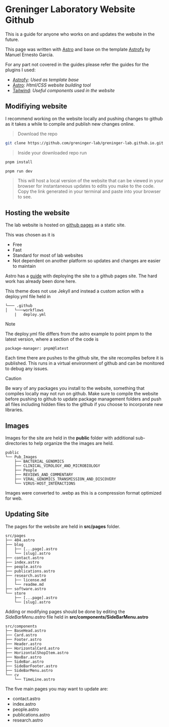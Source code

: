# Greninger Laboratory Website Github
This is a guide for anyone who works on and updates the website in the future.

This page was written with [Astro](https://astro.build/) and base on the template [Astrofy](https://github.com/manuelernestog/astrofy) by Manuel Ernesto Garcia.

For any part not covered in the guides please refer the guides for the plugins I used:
* [Astrofy](https://github.com/manuelernestog/astrofy): _Used as template base_
* [Astro](https://astro.build/): _Html/CSS website building tool_ 
* [Tailwind](https://tailwindui.com/): _Useful components used in the website_

## Modifiying website
I recommend working on the website locally and pushing changes to github as it takes a while to compile and publish new changes online.

>Download the repo 

``` Bash
git clone https://github.com/greninger-lab/greninger-lab.github.io.git
```

>Inside your downloaded repo run

```bash
pnpm install
```

```bash
pnpm run dev
```
>This will host a local version of the website that can be viewed in your browser for instantaneous updates to edits you make to the code. Copy the link generated in your terminal and paste into your browser to see.

## Hosting the website
The lab website is hosted on [github pages](https://pages.github.com/) as a static site. 

This was chosen as it is 
* Free
* Fast
* Standard for most of lab websites
* Not dependent on another platform so updates and changes are easier to maintain

Astro has a [guide](https://docs.astro.build/en/guides/deploy/github/) with deploying the site to a github pages site. The hard work has already been done here.

This theme does not use Jekyll and instead a custom action with a deploy.yml file held in 

```
└─── .github
│   └───workflows
	|   deploy.yml
```

> [!Note]
> The deploy.yml file differs from the astro example to point pnpm to the latest version, where a section of the code is 

```
package-manager: pnpm@latest
```

Each time there are pushes to the github site, the site recompiles before it is published. This runs in a virtual environment of github and can be monitored to debug any issues.

> [!CAUTION]
> Be wary of any packages you install to the website, something that compiles locally may not run on github. Make sure to compile the website before pushing to github to update package management folders and push all files including hidden files to the github if you choose to incorporate new libraries.

## Images

Images for the site are held in the **public** folder with additional sub-directories to help organize the the images are held.
```
public
└── Pub_Images
    ├── BACTERIAL_GENOMICS
    ├── CLINICAL_VIROLOGY_AND_MICROBIOLOGY
    ├── People
    ├── REVIEWS_AND_COMMENTARY
    ├── VIRAL_GENOMICS_TRANSMISSION_AND_DISCOVERY
    └── VIRUS-HOST_INTERACTIONS
```
Images were converted to .webp as this is a compression format optimized for web.

## Updating Site

The pages for the website are held in **src/pages** folder.
```
src/pages
├── 404.astro
├── blog
│   ├── [...page].astro
│   └── [slug].astro
├── contact.astro 
├── index.astro
├── people.astro
├── publications.astro
├── research.astro
│   ├── license.md
│   └── readme.md
├── software.astro
└── store
    ├── [...page].astro
    └── [slug].astro
```

Adding or modifying pages should be done by editing the _SideBarMenu.astro_ file held in **src/components/SideBarMenu.astro**
```
src/components
├── BaseHead.astro
├── Card.astro
├── Footer.astro
├── Header.astro
├── HorizontalCard.astro
├── HorizontalShopItem.astro
├── NavBar.astro
├── SideBar.astro
├── SideBarFooter.astro
├── SideBarMenu.astro
└── cv
    └── TimeLine.astro
```
The five main pages you may want to update are:
* contact.astro
* index.astro
* people.astro
* publications.astro
* research.astro
